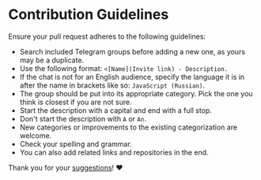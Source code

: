 # Contribution Guidelines

Ensure your pull request adheres to the following guidelines:

- Search included Telegram groups before adding a new one, as yours may be a duplicate.
- Use the following format: `<[Name](Invite link) - Description.`
- If the chat is not for an English audience, specify the language it is in after the name in brackets like so: `JavaScript (Russian)`.
- The group should be put into its appropriate category. Pick the one you think is closest if you are not sure.
- Start the description with a capital and end with a full stop.
- Don't start the description with `A` or `An`.
- New categories or improvements to the existing categorization are welcome.
- Check your spelling and grammar.
- You can also add related links and repositories in the end.

Thank you for your [suggestions](../../edit/master/README.md)! ♥️
